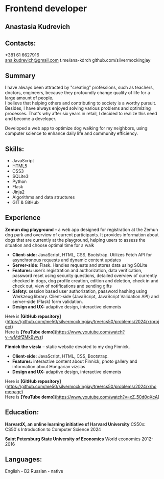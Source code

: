 # Frontend developer

## Anastasia Kudrevich
## Contacts:
+381 61 6627916  
ana.kudrevich@gmail.com 
t.me/ana-kdrch 
github.com/silvermockingjay 

## Summary
I have always been attracted by "creating" professions, such as teachers, doctors, engineers, because they profoundly change quality of life for a large amount of people.  
I believe that helping others and contributing to society is a worthy pursuit. 
Besides, I have always enjoyed solving various problems and optimizing processes. 
That's why after six years in retail, I decided to realize this need and become a developer.

Developed a web app to optimize dog walking for my neighbors, using computer science to enhance daily life and community efficiency.

## Skills:
* JavaScript
* HTML5
* CSS3
* SQLite3
* Python
* Flask
* Jinja2
* Algorithms and data structures
* GIT & GitHub

## Experience
**Zemun dog playground** – a web app designed for registration at the Zemun dog park and overview of current participants. 
It provides information about dogs that are currently at the playground, helping users to assess the situation and choose optimal time for a walk 

* **Client-side:** JavaScript, HTML, CSS, Bootstrap. Utilizes Fetch API for asynchronous requests and dynamic content updates 
* **Server-side:** Flask. Handles requests and stores data using SQLite
* **Features:** user’s registration and authorization, data verification, password reset using security questions, detailed overview of currently checked in dogs, dog profile creation, edition and deletion, check in and check out, view of notifications and sending gifts 
* **Safety:** session based user authorization, password hashing using Werkzeug library. Client-side (JavaScript, JavaScript Validation API) and server-side (Flask) form validation. 
* **Design and UX:** adaptive design, interactive elements

Here is **[GitHub repository]**(https://github.com/me50/silvermockingjay/tree/cs50/problems/2024/x/project)  
Here is **[YouTube demo]**(https://www.youtube.com/watch?v=wMdfZMkByws) 

**Finnick the vizsla** – static website devoted to my dog Finnick.
* **Client-side:** JavaScript, HTML, CSS, Bootstrap.  
* **Features:** interactive content about Finnick, photo gallery and information about Hungarian vizslas 
* **Design and UX:** adaptive design, interactive elements

Here is **[GitHub repository]**(https://github.com/me50/silvermockingjay/tree/cs50/problems/2024/x/homepage)  
Here is **[YouTube demo]**(https://www.youtube.com/watch?v=xZ_50d0qXcA)

## Education:
**HarvardX, an online learning initiative of Harvard University** 
CS50x: CS50's Introduction to Computer Science
2024

**Saint Petersburg State University of Economics**
World economics
2012-2016

## Languages:
English - B2
Russian - native
